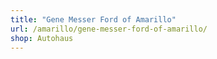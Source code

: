 ```yaml
---
title: "Gene Messer Ford of Amarillo"
url: /amarillo/gene-messer-ford-of-amarillo/
shop: Autohaus
---
```

